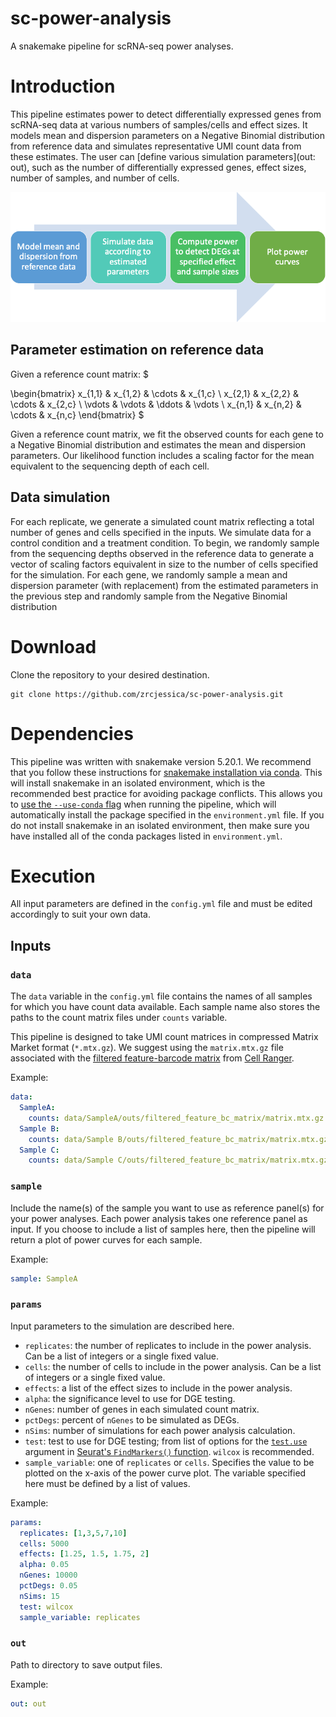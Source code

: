 # sc-power-analysis
A snakemake pipeline for scRNA-seq power analyses. 

# Introduction
This pipeline estimates power to detect differentially expressed genes from scRNA-seq data at various numbers of samples/cells and effect sizes. It models mean and dispersion parameters on a Negative Binomial distribution from reference data and simulates representative UMI count data from these estimates. The user can [define various simulation parameters](out: out), such as the number of differentially expressed genes, effect sizes, number of samples, and number of cells. 

![workflow](workflow.png)

## Parameter estimation on reference data
Given a reference count matrix:
$

\begin{bmatrix}
x_{1,1} & x_{1,2} & \cdots & x_{1,c} \\
x_{2,1} & x_{2,2} & \cdots & x_{2,c} \\
\vdots  & \vdots  & \ddots & \vdots  \\
x_{n,1} & x_{n,2} & \cdots & x_{n,c}
\end{bmatrix}
$

Given a reference count matrix, we fit the observed counts for each gene to a Negative Binomial distribution and estimates the mean and dispersion parameters. Our likelihood function includes a scaling factor for the mean equivalent to the sequencing depth of each cell. 

## Data simulation
For each replicate, we generate a simulated count matrix reflecting a total number of genes and cells specified in the inputs. We simulate data for a control condition and a treatment condition. To begin, we randomly sample from the sequencing depths observed in the reference data to generate a vector of scaling factors equivalent in size to the number of cells specified for the simulation. For each gene, we randomly sample a mean and dispersion parameter (with replacement) from the estimated parameters in the previous step and randomly sample from the Negative Binomial distribution 

# Download
Clone the repository to your desired destination.
```Shell
git clone https://github.com/zrcjessica/sc-power-analysis.git
```
# Dependencies
This pipeline was written with snakemake version 5.20.1. We recommend that you follow these instructions for [snakemake installation via conda](https://snakemake.readthedocs.io/en/stable/getting_started/installation.html#installation-via-conda). This will install snakemake in an isolated environment, which is the recommended best practice for avoiding package conflicts. This allows you to [use the `--use-conda` flag](https://snakemake.readthedocs.io/en/stable/snakefiles/deployment.html#integrated-package-management) when running the pipeline, which will automatically install the package specified in the `environment.yml` file. If you do not install snakemake in an isolated environment, then make sure you have installed all of the conda packages listed in `environment.yml`. 

# Execution

All input parameters are defined in the `config.yml` file and must be edited accordingly to suit your own data. 

## Inputs

### `data`
The `data` variable in the `config.yml` file contains the names of all samples for which you have count data available. Each sample name also stores the paths to the count matrix files under `counts` variable. 

This pipeline is designed to take UMI count matrices in compressed Matrix Market format (`*.mtx.gz`). We suggest using the `matrix.mtx.gz` file associated with the [filtered feature-barcode matrix](https://support.10xgenomics.com/single-cell-gene-expression/software/pipelines/latest/output/matrices) from [Cell Ranger](https://support.10xgenomics.com/single-cell-gene-expression/software/pipelines/latest/using/count).

Example:
```YAML
data:
  SampleA:
    counts: data/SampleA/outs/filtered_feature_bc_matrix/matrix.mtx.gz
  Sample B:
    counts: data/Sample B/outs/filtered_feature_bc_matrix/matrix.mtx.gz
  Sample C:
    counts: data/Sample C/outs/filtered_feature_bc_matrix/matrix.mtx.gz
```

### `sample`
Include the name(s) of the sample you want to use as reference panel(s) for your power analyses. Each power analysis takes one reference panel as input. If you choose to include a list of samples here, then the pipeline will return a plot of power curves for each sample. 

Example:
```YAML
sample: SampleA
```

### `params`
Input parameters to the simulation are described here. 
- `replicates`: the number of replicates to include in the power analysis. Can be a list of integers or a single fixed value.
- `cells`: the number of cells to include in the power analysis. Can be a list of integers or a single fixed value.
- `effects`: a list of the effect sizes to include in the power analysis. 
- `alpha`: the significance level to use for DGE testing.
- `nGenes`: number of genes in each simulated count matrix.
- `pctDegs`: percent of `nGenes` to be simulated as DEGs.
- `nSims`: number of simulations for each power analysis calculation.
- `test`: test to use for DGE testing; from list of options for the [`test.use`](https://www.rdocumentation.org/packages/Seurat/versions/3.1.4/topics/FindMarkers) argument in [Seurat's `FindMarkers()` function](https://satijalab.org/seurat/v3.0/de_vignette.html). `wilcox` is recommended.
- `sample_variable`: one of `replicates` or `cells`. Specifies the value to be plotted on the x-axis of the power curve plot. The variable specified here must be defined by a list of values.

Example:
```YAML
params:
  replicates: [1,3,5,7,10]
  cells: 5000
  effects: [1.25, 1.5, 1.75, 2]
  alpha: 0.05
  nGenes: 10000
  pctDegs: 0.05
  nSims: 15
  test: wilcox
  sample_variable: replicates
```

### `out`
Path to directory to save output files. 

Example:
```YAML
out: out
```
